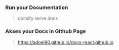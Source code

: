 ### Run your Documentation

> docsify serve docs

### Akses your Docs in Github Page

> https://adoel90.github.io/docs-react.github.io
